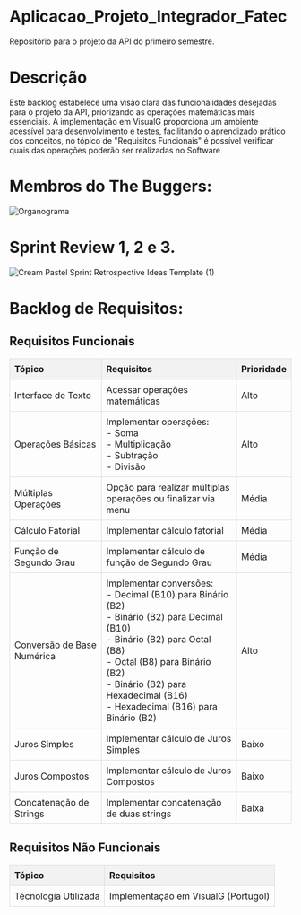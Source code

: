 # Aplicacao_Projeto_Integrador_Fatec
Repositório para o projeto da API do primeiro semestre.

# Descrição

Este backlog estabelece uma visão clara das funcionalidades desejadas para o projeto da API, priorizando as operações matemáticas mais essenciais. A implementação em VisualG proporciona um ambiente acessível para desenvolvimento e testes, facilitando o aprendizado prático dos conceitos, no tópico de "Requisitos Funcionais" é possível verificar quais das operações poderão ser realizadas no Software

# Membros do The Buggers:

![Organograma](https://github.com/user-attachments/assets/d7b27813-6857-4158-8ae5-dab00c945f0f)

# Sprint Review 1, 2 e 3.

![Cream Pastel Sprint Retrospective Ideas Template (1)](https://github.com/user-attachments/assets/6f4dbfc0-5d53-4dc2-b68f-5525cea864de)

# Backlog de Requisitos:

## Requisitos Funcionais

<table style="width:100%; border-collapse:collapse;">
  <thead>
    <tr>
      <th style="border: 1px solid #ddd; padding: 8px; text-align:left; background-color:#f2f2f2;">Tópico</th>
      <th style="border: 1px solid #ddd; padding: 8px; text-align:left; background-color:#f2f2f2;">Requisitos</th>
      <th style="border: 1px solid #ddd; padding: 8px; text-align:left; background-color:#f2f2f2;">Prioridade</th>
    </tr>
  </thead>
  <tbody>
    <tr>
      <td style="border: 1px solid #ddd; padding: 8px;">Interface de Texto</td>
      <td style="border: 1px solid #ddd; padding: 8px;">Acessar operações matemáticas</td>
      <td style="border: 1px solid #ddd; padding: 8px;">Alto</td>
    </tr>
    <tr>
      <td style="border: 1px solid #ddd; padding: 8px;">Operações Básicas</td>
      <td style="border: 1px solid #ddd; padding: 8px;">Implementar operações: <br>
          - Soma <br>
          - Multiplicação <br>
          - Subtração <br>
          - Divisão
      </td>
      <td style="border: 1px solid #ddd; padding: 8px;">Alto</td>
    </tr>
    <tr>
      <td style="border: 1px solid #ddd; padding: 8px;">Múltiplas Operações</td>
      <td style="border: 1px solid #ddd; padding: 8px;">Opção para realizar múltiplas operações ou finalizar via menu</td>
      <td style="border: 1px solid #ddd; padding: 8px;">Média</td>
    </tr>
    <tr>
      <td style="border: 1px solid #ddd; padding: 8px;">Cálculo Fatorial</td>
      <td style="border: 1px solid #ddd; padding: 8px;">Implementar cálculo fatorial</td>
      <td style="border: 1px solid #ddd; padding: 8px;">Média</td>
    </tr>
    <tr>
      <td style="border: 1px solid #ddd; padding: 8px;">Função de Segundo Grau</td>
      <td style="border: 1px solid #ddd; padding: 8px;">Implementar cálculo de função de Segundo Grau</td>
      <td style="border: 1px solid #ddd; padding: 8px;">Média</td>
    </tr>
    <tr>
      <td style="border: 1px solid #ddd; padding: 8px;">Conversão de Base Numérica</td>
      <td style="border: 1px solid #ddd; padding: 8px;">
        Implementar conversões: <br>
        - Decimal (B10) para Binário (B2) <br>
        - Binário (B2) para Decimal (B10) <br>
        - Binário (B2) para Octal (B8) <br>
        - Octal (B8) para Binário (B2) <br>
        - Binário (B2) para Hexadecimal (B16) <br>
        - Hexadecimal (B16) para Binário (B2)
      </td>
      <td style="border: 1px solid #ddd; padding: 8px;">Alto</td>
    </tr>
    <tr>
      <td style="border: 1px solid #ddd; padding: 8px;">Juros Simples</td>
      <td style="border: 1px solid #ddd; padding: 8px;">Implementar cálculo de Juros Simples</td>
      <td style="border: 1px solid #ddd; padding: 8px;">Baixo</td>
    </tr>
    <tr>
      <td style="border: 1px solid #ddd; padding: 8px;">Juros Compostos</td>
      <td style="border: 1px solid #ddd; padding: 8px;">Implementar cálculo de Juros Compostos</td>
      <td style="border: 1px solid #ddd; padding: 8px;">Baixo</td>
    </tr>
    <tr>
      <td style="border: 1px solid #ddd; padding: 8px;">Concatenação de Strings</td>
      <td style="border: 1px solid #ddd; padding: 8px;">Implementar concatenação de duas strings</td>
      <td style="border: 1px solid #ddd; padding: 8px;">Baixa</td>
    </tr>
  </tbody>
</table>

## Requisitos Não Funcionais

<table style="width:100%; border-collapse:collapse;">
  <thead>
    <tr>
      <th style="border: 1px solid #ddd; padding: 8px; text-align:left; background-color:#f2f2f2;">Tópico</th>
      <th style="border: 1px solid #ddd; padding: 8px; text-align:left; background-color:#f2f2f2;">Requisitos</th>
    </tr>
  </thead>
  <tbody>
    <tr>
      <td style="border: 1px solid #ddd; padding: 8px;">Técnologia Utilizada</td>
      <td style="border: 1px solid #ddd; padding: 8px;">Implementação em VisualG (Portugol)</td>
    </tr>
  </tbody>
</table>
